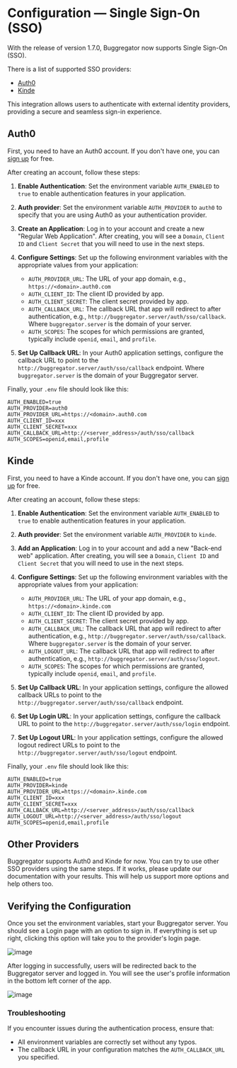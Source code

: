 # Configuration — Single Sign-On (SSO)

With the release of version 1.7.0, Buggregator now supports Single Sign-On (SSO).

There is a list of supported SSO providers:

- [Auth0](https://auth0.com/)
- [Kinde](https://kinde.com/)

This integration allows users to authenticate with external identity providers, providing
a secure and seamless sign-in experience.

## Auth0

First, you need to have an Auth0 account. If you don't have one, you can [sign up](https://auth0.com/signup) for free.

After creating an account, follow these steps:

1. **Enable Authentication**: Set the environment variable `AUTH_ENABLED` to `true` to enable authentication features in
   your application.

2. **Auth provider**: Set the environment variable `AUTH_PROVIDER` to `auth0` to specify that you are using Auth0 as
   your authentication provider.

3. **Create an Application**: Log in to your account and create a new "Regular Web Application". After creating, you
   will see a `Domain`, `Client ID` and `Client Secret` that you will need to use in the next steps.

4. **Configure Settings**: Set up the following environment variables with the appropriate values from your
   application:

    - `AUTH_PROVIDER_URL`: The URL of your app domain, e.g., `https://<domain>.auth0.com`
    - `AUTH_CLIENT_ID`: The client ID provided by app.
    - `AUTH_CLIENT_SECRET`: The client secret provided by app.
    - `AUTH_CALLBACK_URL`: The callback URL that app will redirect to after authentication,
      e.g., `http://buggregator.server/auth/sso/callback`. Where `buggregator.server` is the domain of your server.
    - `AUTH_SCOPES`: The scopes for which permissions are granted, typically include `openid`, `email`, and `profile`.

5. **Set Up Callback URL**: In your Auth0 application settings, configure the callback URL to point to
   the `http://buggregator.server/auth/sso/callback` endpoint. Where `buggregator.server` is the domain of your
   Buggregator server.

Finally, your `.env` file should look like this:

```dotenv
AUTH_ENABLED=true
AUTH_PROVIDER=auth0
AUTH_PROVIDER_URL=https://<domain>.auth0.com
AUTH_CLIENT_ID=xxx
AUTH_CLIENT_SECRET=xxx
AUTH_CALLBACK_URL=http://<server_address>/auth/sso/callback
AUTH_SCOPES=openid,email,profile
```

## Kinde

First, you need to have a Kinde account. If you don't have one, you
can [sign up](https://app.kinde.com/auth/cx/_:nav&m:register&psid:83976d64db58431da88130f1f883d9a4) for free.

After creating an account, follow these steps:

1. **Enable Authentication**: Set the environment variable `AUTH_ENABLED` to `true` to enable authentication features in
   your application.

2. **Auth provider**: Set the environment variable `AUTH_PROVIDER` to `kinde`.

3. **Add an Application**: Log in to your account and add a new "Back-end web" application. After creating, you will
   see a `Domain`, `Client ID` and `Client Secret` that you will need to use in the next steps.

4. **Configure Settings**: Set up the following environment variables with the appropriate values from your
   application:

    - `AUTH_PROVIDER_URL`: The URL of your app domain, e.g., `https://<domain>.kinde.com`
    - `AUTH_CLIENT_ID`: The client ID provided by app.
    - `AUTH_CLIENT_SECRET`: The client secret provided by app.
    - `AUTH_CALLBACK_URL`: The callback URL that app will redirect to after authentication,
      e.g., `http://buggregator.server/auth/sso/callback`. Where `buggregator.server` is the domain of your server.
    - `AUTH_LOGOUT_URL`: The callback URL that app will redirect to after authentication,
      e.g., `http://buggregator.server/auth/sso/logout`.
    - `AUTH_SCOPES`: The scopes for which permissions are granted, typically include `openid`, `email`, and `profile`.

5. **Set Up Callback URL**: In your application settings, configure the allowed callback URLs to point to
   the `http://buggregator.server/auth/sso/callback` endpoint.

6. **Set Up Login URL**: In your application settings, configure the callback URL to point to
   the `http://buggregator.server/auth/sso/login` endpoint.

7. **Set Up Logout URL**: In your application settings, configure the allowed logout redirect URLs to point to
   the `http://buggregator.server/auth/sso/logout` endpoint.

Finally, your `.env` file should look like this:

```dotenv
AUTH_ENABLED=true
AUTH_PROVIDER=kinde
AUTH_PROVIDER_URL=https://<domain>.kinde.com
AUTH_CLIENT_ID=xxx
AUTH_CLIENT_SECRET=xxx
AUTH_CALLBACK_URL=http://<server_address>/auth/sso/callback
AUTH_LOGOUT_URL=http://<server_address>/auth/sso/logout
AUTH_SCOPES=openid,email,profile
```

## Other Providers

Buggregator supports Auth0 and Kinde for now. You can try to use other SSO providers using the same steps. If it works,
please update our documentation with your results. This will help us support more options and help others too.

## Verifying the Configuration

Once you set the environment variables, start your Buggregator server. You should see a Login page with an option to
sign in. If everything is set up right, clicking this option will take you to the provider's login page.

![image](https://github.com/buggregator/server/assets/773481/3bc5dd4b-b8ac-4e2c-a9c0-5707dd053d0b)

After logging in successfully, users will be redirected back to the Buggregator server and logged in. You will see the
user's profile information in the bottom left corner of the app.

![image](https://github.com/buggregator/frontend/assets/773481/6f996c5e-f43a-4f5e-8da4-71f83110c7ba)

### Troubleshooting

If you encounter issues during the authentication process, ensure that:

- All environment variables are correctly set without any typos.
- The callback URL in your configuration matches the `AUTH_CALLBACK_URL` you specified.